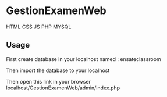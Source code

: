 # GestionExamenWeb
HTML CSS JS PHP MYSQL

## Usage

First create database in your localhost named : ensateclassroom

Then import the database to your localhost

Then open this link in your browser localhost/GestionExamenWeb/admin/index.php
